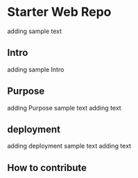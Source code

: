 # Starter Web Repo

adding sample text 

## Intro
adding sample Intro

## Purpose
adding Purpose sample text adding text
## deployment
adding deployment sample text adding text
## How to contribute